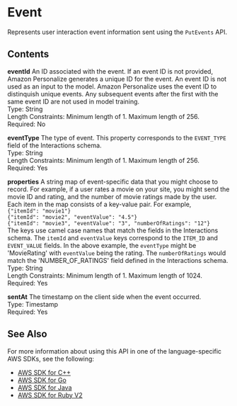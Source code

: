 # Event<a name="API_UBS_Event"></a>

Represents user interaction event information sent using the `PutEvents` API\.

## Contents<a name="API_UBS_Event_Contents"></a>

 **eventId**   <a name="personalize-Type-UBS_Event-eventId"></a>
An ID associated with the event\. If an event ID is not provided, Amazon Personalize generates a unique ID for the event\. An event ID is not used as an input to the model\. Amazon Personalize uses the event ID to distinquish unique events\. Any subsequent events after the first with the same event ID are not used in model training\.  
Type: String  
Length Constraints: Minimum length of 1\. Maximum length of 256\.  
Required: No

 **eventType**   <a name="personalize-Type-UBS_Event-eventType"></a>
The type of event\. This property corresponds to the `EVENT_TYPE` field of the Interactions schema\.  
Type: String  
Length Constraints: Minimum length of 1\. Maximum length of 256\.  
Required: Yes

 **properties**   <a name="personalize-Type-UBS_Event-properties"></a>
A string map of event\-specific data that you might choose to record\. For example, if a user rates a movie on your site, you might send the movie ID and rating, and the number of movie ratings made by the user\.  
Each item in the map consists of a key\-value pair\. For example,  
 `{"itemId": "movie1"}`   
 `{"itemId": "movie2", "eventValue": "4.5"}`   
 `{"itemId": "movie3", "eventValue": "3", "numberOfRatings": "12"}`   
The keys use camel case names that match the fields in the Interactions schema\. The `itemId` and `eventValue` keys correspond to the `ITEM_ID` and `EVENT_VALUE` fields\. In the above example, the `eventType` might be 'MovieRating' with `eventValue` being the rating\. The `numberOfRatings` would match the 'NUMBER\_OF\_RATINGS' field defined in the Interactions schema\.  
Type: String  
Length Constraints: Minimum length of 1\. Maximum length of 1024\.  
Required: Yes

 **sentAt**   <a name="personalize-Type-UBS_Event-sentAt"></a>
The timestamp on the client side when the event occurred\.  
Type: Timestamp  
Required: Yes

## See Also<a name="API_UBS_Event_SeeAlso"></a>

For more information about using this API in one of the language\-specific AWS SDKs, see the following:
+  [AWS SDK for C\+\+](https://docs.aws.amazon.com/goto/SdkForCpp/personalize-events-2018-03-22/Event) 
+  [AWS SDK for Go](https://docs.aws.amazon.com/goto/SdkForGoV1/personalize-events-2018-03-22/Event) 
+  [AWS SDK for Java](https://docs.aws.amazon.com/goto/SdkForJava/personalize-events-2018-03-22/Event) 
+  [AWS SDK for Ruby V2](https://docs.aws.amazon.com/goto/SdkForRubyV2/personalize-events-2018-03-22/Event) 
